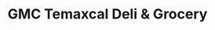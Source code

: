 ---
title: "GMC Temaxcal Deli & Grocery"
url: /brooklyn/gmc-temaxcal-deli-und-grocery/
shop: Lebensmittel
---
